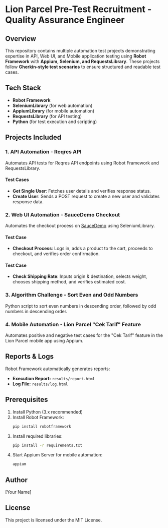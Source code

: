 # Lion Parcel Pre-Test Recruitment - Quality Assurance Engineer

## Overview
This repository contains multiple automation test projects demonstrating expertise in API, Web UI, and Mobile application testing using **Robot Framework** with **Appium, Selenium, and RequestsLibrary**. These projects follow **Gherkin-style test scenarios** to ensure structured and readable test cases.

## Tech Stack
- **Robot Framework**
- **SeleniumLibrary** (for web automation)
- **AppiumLibrary** (for mobile automation)
- **RequestsLibrary** (for API testing)
- **Python** (for test execution and scripting)

## Projects Included
### 1. **API Automation - Reqres API**
Automates API tests for Reqres API endpoints using Robot Framework and RequestsLibrary.

#### Test Cases
- **Get Single User**: Fetches user details and verifies response status.
- **Create User**: Sends a POST request to create a new user and validates response data.

### 2. **Web UI Automation - SauceDemo Checkout**
Automates the checkout process on [SauceDemo](https://www.saucedemo.com/) using SeleniumLibrary.

#### Test Case
- **Checkout Process**: Logs in, adds a product to the cart, proceeds to checkout, and verifies order confirmation.

#### Test Case
- **Check Shipping Rate**: Inputs origin & destination, selects weight, chooses shipping method, and verifies estimated cost.

### 3. **Algorithm Challenge - Sort Even and Odd Numbers**
Python script to sort even numbers in descending order, followed by odd numbers in descending order.

### 4. **Mobile Automation - Lion Parcel "Cek Tarif" Feature**
Automates positive and negative test cases for the "Cek Tarif" feature in the Lion Parcel mobile app using Appium.


## Reports & Logs
Robot Framework automatically generates reports:
- **Execution Report:** `results/report.html`
- **Log File:** `results/log.html`

## Prerequisites
1. Install Python (3.x recommended)
2. Install Robot Framework:
   ```sh
   pip install robotframework
   ```
3. Install required libraries:
   ```sh
   pip install -r requirements.txt
   ```
4. Start Appium Server for mobile automation:
   ```sh
   appium
   ```

## Author
[Your Name]

## License
This project is licensed under the MIT License.


